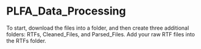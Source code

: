 # PLFA_Data_Processing

To start, download the files into a folder, and then create three additional folders: RTFs, Cleaned_Files, and Parsed_Files. Add your raw RTF files into the RTFs folder.
